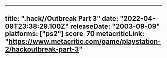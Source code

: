 
---
title: ".hack//Outbreak Part 3"
date: "2022-04-09T23:38:29.100Z"
releaseDate: "2003-09-09"
platforms: ["ps2"]
score: 70
metacriticLink: "https://www.metacritic.com/game/playstation-2/hackoutbreak-part-3"
---
